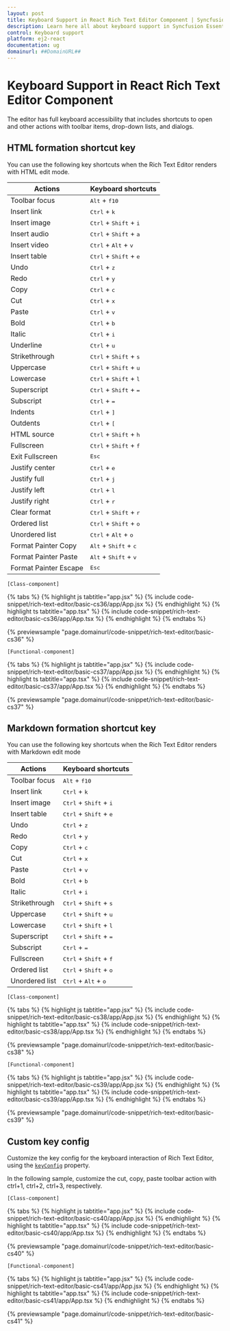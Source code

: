 ```yaml
---
layout: post
title: Keyboard Support in React Rich Text Editor Component | Syncfusion
description: Learn here all about keyboard support in Syncfusion Essential React Rich Text Editor component, it's elements and more.
control: Keyboard support 
platform: ej2-react
documentation: ug
domainurl: ##DomainURL##
---
```


# Keyboard Support in React Rich Text Editor Component

The editor has full keyboard accessibility that includes shortcuts to open and other actions with toolbar items, drop-down lists, and dialogs.

## HTML formation shortcut key

You can use the following key shortcuts when the Rich Text Editor renders with HTML edit mode.

| Actions | Keyboard shortcuts |
|----------------|---------|
| Toolbar focus | <kbd>Alt</kbd> + <kbd>f10</kbd> |
| Insert link | <kbd>Ctrl</kbd> + <kbd>k</kbd> |
| Insert image | <kbd>Ctrl</kbd> + <kbd>Shift</kbd> + <kbd>i</kbd> |
| Insert audio | <kbd>Ctrl</kbd> + <kbd>Shift</kbd> + <kbd>a</kbd> |
| Insert video | <kbd>Ctrl</kbd> + <kbd>Alt</kbd> + <kbd>v</kbd> |
| Insert table | <kbd>Ctrl</kbd> + <kbd>Shift</kbd> + <kbd>e</kbd> |
| Undo | <kbd>Ctrl</kbd> + <kbd>z</kbd> |
| Redo | <kbd>Ctrl</kbd> + <kbd>y</kbd> |
| Copy | <kbd>Ctrl</kbd> + <kbd>c</kbd> |
| Cut | <kbd>Ctrl</kbd> + <kbd>x</kbd> |
| Paste| <kbd>Ctrl</kbd> + <kbd>v</kbd> |
| Bold| <kbd>Ctrl</kbd> + <kbd>b</kbd> |
| Italic| <kbd>Ctrl</kbd> + <kbd>i</kbd> |
| Underline| <kbd>Ctrl</kbd> + <kbd>u</kbd> |
| Strikethrough| <kbd>Ctrl</kbd> + <kbd>Shift</kbd> + <kbd>s</kbd> |
| Uppercase| <kbd>Ctrl</kbd> + <kbd>Shift</kbd> + <kbd>u</kbd> |
| Lowercase| <kbd>Ctrl</kbd> + <kbd>Shift</kbd> + <kbd>l</kbd> |
| Superscript| <kbd>Ctrl</kbd> + <kbd>Shift</kbd> + <kbd>=</kbd> |
| Subscript| <kbd>Ctrl</kbd> + <kbd>=</kbd> |
| Indents| <kbd>Ctrl</kbd> + <kbd>]</kbd> |
| Outdents| <kbd>Ctrl</kbd> + <kbd>[</kbd> |
| HTML source | <kbd>Ctrl</kbd> + <kbd>Shift</kbd> + <kbd>h</kbd> |
| Fullscreen| <kbd>Ctrl</kbd> + <kbd>Shift</kbd> + <kbd>f</kbd> |
| Exit Fullscreen| <kbd>Esc</kbd> |
| Justify center| <kbd>Ctrl</kbd> + <kbd>e</kbd> |
| Justify full | <kbd>Ctrl</kbd> + <kbd>j</kbd> |
| Justify left | <kbd>Ctrl</kbd> + <kbd>l</kbd> |
| Justify right | <kbd>Ctrl</kbd> + <kbd>r</kbd> |
| Clear format | <kbd>Ctrl</kbd> + <kbd>Shift</kbd> + <kbd>r</kbd> |
| Ordered list | <kbd>Ctrl</kbd> + <kbd>Shift</kbd> + <kbd>o</kbd> |
| Unordered list | <kbd>Ctrl</kbd> + <kbd>Alt</kbd> + <kbd>o</kbd> |
| Format Painter Copy| <kbd>Alt</kbd> + <kbd>Shift</kbd> + <kbd>c</kbd> |
| Format Painter Paste| <kbd>Alt</kbd> + <kbd>Shift</kbd> + <kbd>v</kbd> |
| Format Painter Escape | <kbd>Esc</kbd> |

`[Class-component]`

{% tabs %}
{% highlight js tabtitle="app.jsx" %}
{% include code-snippet/rich-text-editor/basic-cs36/app/App.jsx %}
{% endhighlight %}
{% highlight ts tabtitle="app.tsx" %}
{% include code-snippet/rich-text-editor/basic-cs36/app/App.tsx %}
{% endhighlight %}
{% endtabs %}

 {% previewsample "page.domainurl/code-snippet/rich-text-editor/basic-cs36" %}

`[Functional-component]`

{% tabs %}
{% highlight js tabtitle="app.jsx" %}
{% include code-snippet/rich-text-editor/basic-cs37/app/App.jsx %}
{% endhighlight %}
{% highlight ts tabtitle="app.tsx" %}
{% include code-snippet/rich-text-editor/basic-cs37/app/App.tsx %}
{% endhighlight %}
{% endtabs %}

 {% previewsample "page.domainurl/code-snippet/rich-text-editor/basic-cs37" %}

## Markdown formation shortcut key

You can use the following key shortcuts when the Rich Text Editor renders with Markdown edit mode

| Actions | Keyboard shortcuts |
|----------------|---------|
| Toolbar focus| <kbd>Alt</kbd> + <kbd>f10</kbd> |
| Insert link| <kbd>Ctrl</kbd> + <kbd>k</kbd> |
| Insert image| <kbd>Ctrl</kbd> + <kbd>Shift</kbd> + <kbd>i</kbd> |
| Insert table| <kbd>Ctrl</kbd> + <kbd>Shift</kbd> + <kbd>e</kbd> |
| Undo| <kbd>Ctrl</kbd> + <kbd>z</kbd> |
| Redo| <kbd>Ctrl</kbd> + <kbd>y</kbd> |
| Copy| <kbd>Ctrl</kbd> + <kbd>c</kbd> |
| Cut| <kbd>Ctrl</kbd> + <kbd>x</kbd> |
| Paste| <kbd>Ctrl</kbd> + <kbd>v</kbd> |
| Bold| <kbd>Ctrl</kbd> + <kbd>b</kbd> |
| Italic| <kbd>Ctrl</kbd> + <kbd>i</kbd> |
| Strikethrough| <kbd>Ctrl</kbd> + <kbd>Shift</kbd> + <kbd>s</kbd> |
| Uppercase| <kbd>Ctrl</kbd> + <kbd>Shift</kbd> + <kbd>u</kbd> |
| Lowercase| <kbd>Ctrl</kbd> + <kbd>Shift</kbd> + <kbd>l</kbd> |
| Superscript| <kbd>Ctrl</kbd> + <kbd>Shift</kbd> + <kbd>=</kbd> |
| Subscript| <kbd>Ctrl</kbd> + <kbd>=</kbd> |
| Fullscreen| <kbd>Ctrl</kbd> + <kbd>Shift</kbd> + <kbd>f</kbd> |
| Ordered list| <kbd>Ctrl</kbd> + <kbd>Shift</kbd> + <kbd>o</kbd> |
| Unordered list| <kbd>Ctrl</kbd> + <kbd>Alt</kbd> + <kbd>o</kbd> |

`[Class-component]`

{% tabs %}
{% highlight js tabtitle="app.jsx" %}
{% include code-snippet/rich-text-editor/basic-cs38/app/App.jsx %}
{% endhighlight %}
{% highlight ts tabtitle="app.tsx" %}
{% include code-snippet/rich-text-editor/basic-cs38/app/App.tsx %}
{% endhighlight %}
{% endtabs %}

 {% previewsample "page.domainurl/code-snippet/rich-text-editor/basic-cs38" %}

`[Functional-component]`

{% tabs %}
{% highlight js tabtitle="app.jsx" %}
{% include code-snippet/rich-text-editor/basic-cs39/app/App.jsx %}
{% endhighlight %}
{% highlight ts tabtitle="app.tsx" %}
{% include code-snippet/rich-text-editor/basic-cs39/app/App.tsx %}
{% endhighlight %}
{% endtabs %}

 {% previewsample "page.domainurl/code-snippet/rich-text-editor/basic-cs39" %}

## Custom key config

Customize the key config for the keyboard interaction of Rich Text Editor, using the [`keyConfig`](https://ej2.syncfusion.com/react/documentation/api/rich-text-editor/#keyconfig) property.

In the following sample, customize the cut, copy, paste toolbar action with ctrl+1, ctrl+2, ctrl+3, respectively.

`[Class-component]`

{% tabs %}
{% highlight js tabtitle="app.jsx" %}
{% include code-snippet/rich-text-editor/basic-cs40/app/App.jsx %}
{% endhighlight %}
{% highlight ts tabtitle="app.tsx" %}
{% include code-snippet/rich-text-editor/basic-cs40/app/App.tsx %}
{% endhighlight %}
{% endtabs %}

 {% previewsample "page.domainurl/code-snippet/rich-text-editor/basic-cs40" %}

`[Functional-component]`

{% tabs %}
{% highlight js tabtitle="app.jsx" %}
{% include code-snippet/rich-text-editor/basic-cs41/app/App.jsx %}
{% endhighlight %}
{% highlight ts tabtitle="app.tsx" %}
{% include code-snippet/rich-text-editor/basic-cs41/app/App.tsx %}
{% endhighlight %}
{% endtabs %}

 {% previewsample "page.domainurl/code-snippet/rich-text-editor/basic-cs41" %}